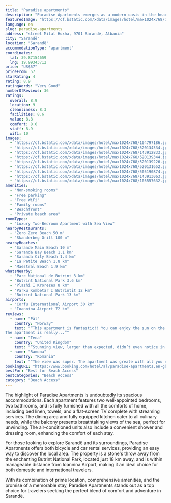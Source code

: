 ```yaml
---
title: "Paradise apartments"
description: "Paradise Apartments emerges as a modern oasis in the heart of Sarandë, boasting prime access to the city's most pristine beaches including Sarande Main Beach, Saranda Bay Beach, and Saranda City Beach."
featuredImage: "https://cf.bstatic.com/xdata/images/hotel/max1024x768/104797186.jpg?k=839eab62194aed00ec0e41a4939cdeb93b7439ffb789b97c64e40b61ff4d1e64&o=&hp=1"
language: en
slug: paradise-apartments
address: "street Mitat Hoxha, 9701 Sarandë, Albania"
city: "Sarandë"
location: "Sarandë"
accommodationType: "apartment"
coordinates:
  lat: 39.87154659
  lng: 19.99343712
price: "US$57"
priceFrom: 57
starRating: 4
rating: 8.9
ratingWords: "Very Good"
numberOfReviews: 36
ratings:
  overall: 8.9
  location: 9
  cleanliness: 8.3
  facilities: 8.6
  value: 8.8
  comfort: 8.6
  staff: 8.9
  wifi: 10
images:
  - "https://cf.bstatic.com/xdata/images/hotel/max1024x768/104797186.jpg?k=839eab62194aed00ec0e41a4939cdeb93b7439ffb789b97c64e40b61ff4d1e64&o=&hp=1"
  - "https://cf.bstatic.com/xdata/images/hotel/max1024x768/520134534.jpg?k=e74effc485016b6f4a3dbf1934ebde657c0240f05d717803b24c0e8ba2d02d14&o=&hp=1"
  - "https://cf.bstatic.com/xdata/images/hotel/max1024x768/143912833.jpg?k=dfda61da41e09e501597e62e45359012616254bb7e3bd3bff7820be17535cfca&o=&hp=1"
  - "https://cf.bstatic.com/xdata/images/hotel/max1024x768/520139344.jpg?k=785ba24e45ade0c70fb5ae2109ea2dbe8bf484bf98dfb6ef30a9981b1bb0cc88&o=&hp=1"
  - "https://cf.bstatic.com/xdata/images/hotel/max1024x768/520139226.jpg?k=628ee3adb4dc1609ddd1b5bc3fb1390c5002b9f867c0e937507b288f28eaca2b&o=&hp=1"
  - "https://cf.bstatic.com/xdata/images/hotel/max1024x768/520131652.jpg?k=50cc6e02cee573420d47d1a4c003f985b4fe14f85baea3de71f6b54cce9ad329&o=&hp=1"
  - "https://cf.bstatic.com/xdata/images/hotel/max1024x768/505190874.jpg?k=6c62488b02ec24d7409cbe8c2f378a3594c7833fdf330c0ced16de07f31bf4f7&o=&hp=1"
  - "https://cf.bstatic.com/xdata/images/hotel/max1024x768/143913063.jpg?k=eaf13e8b3c139ebff97555d1350541836dc01f60618a63e3fa8a25639ea979c8&o=&hp=1"
  - "https://cf.bstatic.com/xdata/images/hotel/max1024x768/105557632.jpg?k=24b745563ad81ea8014907ec15bdca0eea5be0a3a374507a28480a555875d186&o=&hp=1"
amenities:
  - "Non-smoking rooms"
  - "Free parking"
  - "Free WiFi"
  - "Family rooms"
  - "Beachfront"
  - "Private beach area"
roomTypes:
  - "Luxury Two-Bedroom Apartment with Sea View"
nearbyRestaurants:
  - "Zero Zero Beach 50 m"
  - "Skanderbeg Grill 100 m"
nearbyBeaches:
  - "Sarande Main Beach 10 m"
  - "Saranda Bay Beach 1.1 km"
  - "Saranda City Beach 1.4 km"
  - "La Petite Beach 1.8 km"
  - "Maestral Beach 1.9 km"
whatsNearby:
  - "Parc National de Butrint 3 km"
  - "Butrint National Park 3.6 km"
  - "Plazhi I Krorezes 8 km"
  - "Parku Kombetar I Butrintit 12 km"
  - "Butrint National Park 13 km"
airports:
  - "Corfu International Airport 30 km"
  - "Ioannina Airport 72 km"
reviews:
  - name: "Pål"
    country: "Norway"
    text: "“This apartment is fantastic!! You can enjoy the sun on the huge balcony from sunrise to sunset. There is also another balcony from the other bedroom. Don’t think you’ll find an apartment in Sarande with better view!
The apartment is really...”"
  - name: "Tena"
    country: "United Kingdom"
    text: "“Stunning view, larger than expected, didn’t even notice in the booking that it actually has two bathrooms”"
  - name: "Ramona"
    country: "Romania"
    text: "“The view was super. The apartment was greate with all you need. market and restaurants with good food close. to the port is a 20 min walk.”"
bookingURL: "https://www.booking.com/hotel/al/paradise-apartments.en-gb.html?aid=8035640"
bestFor: "Best for Beach Access"
bestCategories: "Beach Access"
category: "Beach Access"
---
```


The highlight of Paradise Apartments is undoubtedly its spacious accommodations. Each apartment features two well-appointed bedrooms, two bathrooms, and is fully furnished with all the comforts of home, including bed linen, towels, and a flat-screen TV complete with streaming services. The dining area and fully equipped kitchen cater to all culinary needs, while the balcony presents breathtaking views of the sea, perfect for unwinding. The air-conditioned units also include a convenient shower and dressing room, enhancing the comfort of each stay.

For those looking to explore Sarandë and its surroundings, Paradise Apartments offers both bicycle and car rental services, providing an easy way to discover the local area. The property is a stone's throw away from the enchanting Butrint National Park, located just 18 km away, and is within manageable distance from Ioannina Airport, making it an ideal choice for both domestic and international travelers.

With its combination of prime location, comprehensive amenities, and the promise of a memorable stay, Paradise Apartments stands out as a top choice for travelers seeking the perfect blend of comfort and adventure in Sarandë.